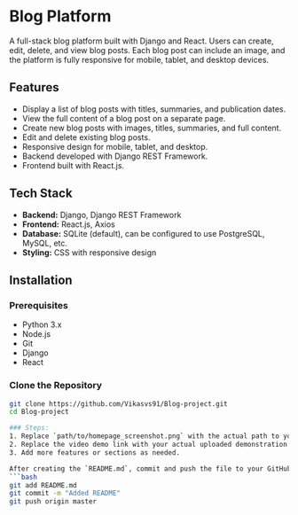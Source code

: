 # Blog Platform

A full-stack blog platform built with Django and React. Users can create, edit, delete, and view blog posts. Each blog post can include an image, and the platform is fully responsive for mobile, tablet, and desktop devices.

## Features
- Display a list of blog posts with titles, summaries, and publication dates.
- View the full content of a blog post on a separate page.
- Create new blog posts with images, titles, summaries, and full content.
- Edit and delete existing blog posts.
- Responsive design for mobile, tablet, and desktop.
- Backend developed with Django REST Framework.
- Frontend built with React.js.

## Tech Stack
- **Backend:** Django, Django REST Framework
- **Frontend:** React.js, Axios
- **Database:** SQLite (default), can be configured to use PostgreSQL, MySQL, etc.
- **Styling:** CSS with responsive design

## Installation

### Prerequisites
- Python 3.x
- Node.js
- Git
- Django
- React

### Clone the Repository

```bash
git clone https://github.com/Vikasvs91/Blog-project.git
cd Blog-project

### Steps:
1. Replace `path/to/homepage_screenshot.png` with the actual path to your screenshots if you plan to include any.
2. Replace the video demo link with your actual uploaded demonstration video.
3. Add more features or sections as needed.

After creating the `README.md`, commit and push the file to your GitHub repository:
```bash
git add README.md
git commit -m "Added README"
git push origin master